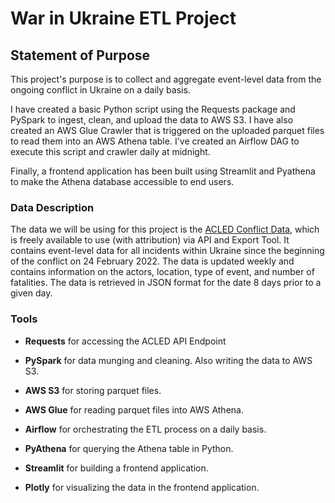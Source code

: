 # **War in Ukraine ETL Project** #

## **Statement of Purpose** ##

This project's purpose is to collect and aggregate event-level data from the ongoing conflict in Ukraine on a daily basis. 

I have created a basic Python script using the Requests package and PySpark to ingest, clean, and upload the data to AWS S3. I have also created an AWS Glue Crawler that is triggered on the uploaded parquet files to read them into an AWS Athena table. I've created an Airflow DAG to execute this script and crawler daily at midnight.

Finally, a frontend application has been built using Streamlit and Pyathena to make the Athena database accessible to end users.

### **Data Description** ###

The data we will be using for this project is the [ACLED Conflict Data](https://www.acleddata.com), which is freely available to use (with attribution) via API and Export Tool. It contains event-level data for all incidents within Ukraine since the beginning of the conflict on 24 February 2022. The data is updated weekly and contains information on the actors, location, type of event, and number of fatalities. The data is retrieved in JSON format for the date 8 days prior to a given day.

### **Tools** ###

- **Requests** for accessing the ACLED API Endpoint

- **PySpark** for data munging and cleaning. Also writing the data to AWS S3.

- **AWS S3** for storing parquet files.

- **AWS Glue** for reading parquet files into AWS Athena.

- **Airflow** for orchestrating the ETL process on a daily basis.

- **PyAthena** for querying the Athena table in Python.

- **Streamlit** for building a frontend application.

- **Plotly** for visualizing the data in the frontend application.
